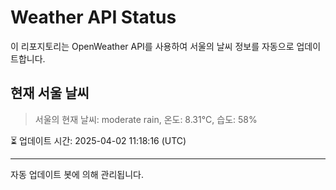 
# Weather API Status

이 리포지토리는 OpenWeather API를 사용하여 서울의 날씨 정보를 자동으로 업데이트합니다.

## 현재 서울 날씨
> 서울의 현재 날씨: moderate rain, 온도: 8.31°C, 습도: 58%

⏳ 업데이트 시간: 2025-04-02 11:18:16 (UTC)

---
자동 업데이트 봇에 의해 관리됩니다.
